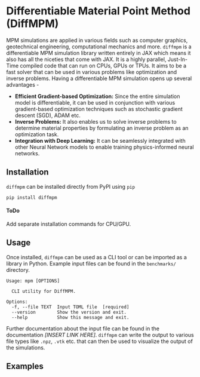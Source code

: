 # Differentiable Material Point Method (DiffMPM)

MPM simulations are applied in various fields such as computer graphics, geotechnical engineering, computational mechanics and more. `diffmpm` is a differentiable MPM simulation library written entirely in JAX which means it also has all the niceties that come with JAX. It is a highly parallel, Just-In-Time compiled code that can run on CPUs, GPUs or TPUs. It aims to be a fast solver that can be used in various problems like optimization and inverse problems. Having a differentiable MPM simulation opens up several advantages - 
- **Efficient Gradient-based Optimization:** Since the entire simulation model is differentiable, it can be used in conjunction with various gradient-based optimization techniques such as stochastic gradient descent (SGD), ADAM etc.
- **Inverse Problems:** It also enables us to solve inverse problems to determine material properties by formulating an inverse problem as an optimization task.
- **Integration with Deep Learning:** It can be seamlessly integrated with other Neural Network models to enable training physics-informed neural networks.

## Installation
`diffmpm` can be installed directly from PyPI using `pip`

``` shell
pip install diffmpm
```

#### ToDo
Add separate installation commands for CPU/GPU.

## Usage
Once installed, `diffmpm` can be used as a CLI tool or can be imported as a library in Python. Example input files can be found in the `benchmarks/` directory.

```
Usage: mpm [OPTIONS]

  CLI utility for DiffMPM.

Options:
  -f, --file TEXT  Input TOML file  [required]
  --version        Show the version and exit.
  --help           Show this message and exit.
```

Further documentation about the input file can be found in the documentation _[INSERT LINK HERE]_. `diffmpm` can write the output to various file types like `.npz`, `.vtk` etc. that can then be used to visualize the output of the simulations.

## Examples
